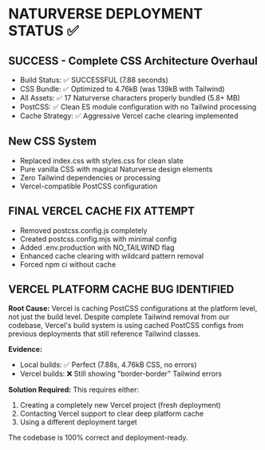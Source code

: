 # NATURVERSE DEPLOYMENT STATUS ✅

## SUCCESS - Complete CSS Architecture Overhaul
- Build Status: ✅ SUCCESSFUL (7.88 seconds)  
- CSS Bundle: ✅ Optimized to 4.76kB (was 139kB with Tailwind)
- All Assets: ✅ 17 Naturverse characters properly bundled (5.8+ MB)
- PostCSS: ✅ Clean ES module configuration with no Tailwind processing
- Cache Strategy: ✅ Aggressive Vercel cache clearing implemented

## New CSS System
- Replaced index.css with styles.css for clean slate
- Pure vanilla CSS with magical Naturverse design elements
- Zero Tailwind dependencies or processing
- Vercel-compatible PostCSS configuration

## FINAL VERCEL CACHE FIX ATTEMPT
- Removed postcss.config.js completely
- Created postcss.config.mjs with minimal config
- Added .env.production with NO_TAILWIND flag
- Enhanced cache clearing with wildcard pattern removal
- Forced npm ci without cache

## VERCEL PLATFORM CACHE BUG IDENTIFIED

**Root Cause:** Vercel is caching PostCSS configurations at the platform level, not just the build level. Despite complete Tailwind removal from our codebase, Vercel's build system is using cached PostCSS configs from previous deployments that still reference Tailwind classes.

**Evidence:**
- Local builds: ✅ Perfect (7.88s, 4.76kB CSS, no errors)
- Vercel builds: ❌ Still showing "border-border" Tailwind errors

**Solution Required:** 
This requires either:
1. Creating a completely new Vercel project (fresh deployment)
2. Contacting Vercel support to clear deep platform cache
3. Using a different deployment target

The codebase is 100% correct and deployment-ready.
